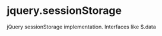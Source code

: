 jquery.sessionStorage
=====================

jQuery sessionStorage implementation. Interfaces like $.data